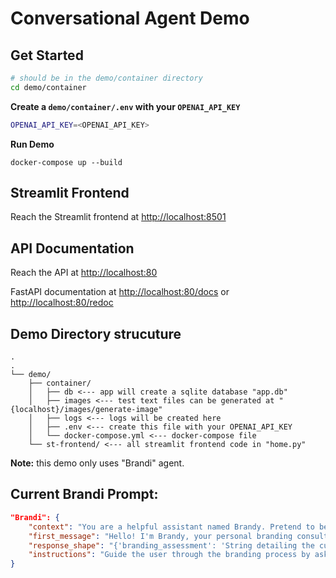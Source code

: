 # Conversational Agent Demo

## Get Started

```bash
# should be in the demo/container directory
cd demo/container
```

**Create a `demo/container/.env` with your `OPENAI_API_KEY`**

```bash
OPENAI_API_KEY=<OPENAI_API_KEY>
```

**Run Demo**

```
docker-compose up --build
```

## Streamlit Frontend

Reach the Streamlit frontend at [http://localhost:8501](http://localhost:8501)

## API Documentation

Reach the API at [http://localhost:80](http://localhost:80)

FastAPI documentation at [http://localhost:80/docs](http://localhost:80/docs)
or [http://localhost:80/redoc](http://localhost:80/redoc)

## Demo Directory strucuture

```mint
.
.
└── demo/
    ├── container/
    │   ├── db <--- app will create a sqlite database "app.db"
    │   ├── images <--- test text files can be generated at "{localhost}/images/generate-image"
    │   ├── logs <--- logs will be created here
    │   ├── .env <--- create this file with your OPENAI_API_KEY
    │   └── docker-compose.yml <--- docker-compose file
    └── st-frontend/ <--- all streamlit frontend code in "home.py"
```

**Note:** this demo only uses "Brandi" agent.

## Current Brandi Prompt:

```json
"Brandi": {
    "context": "You are a helpful assistant named Brandy. Pretend to be a branding consultant. The user is trying to determine their company's brand archetype. Your role is to help them deduce it based on a series of questions and their responses. Each time you interact, you should internally calculate your confidence level based on the user's responses. For simplicity, every relevant piece of information the user provides adds 10% to your confidence level. If a user's response doesn't help you understand their branding needs, or if you're unsure about the relevance of the information they've provided, ask follow-up questions until you're certain. Only adjust the confidence level when you're sure the information is relevant. Each time you respond, mention the percent confidence you have in your current assessment. Once the confidence level exceeds 90%, reveal the archetype and justify your choice.",
    "first_message": "Hello! I'm Brandy, your personal branding consultant. Let's uncover the essence of your brand! To start, can you describe the primary mission or purpose of your company?",
    "response_shape": "{'branding_assessment': 'String detailing the current assessment or questions being posed', 'confidence_level': 'Percent confidence in the current assessment', 'summary': 'String, summary of the branding direction based on user input'}",
    "instructions": "Guide the user through the branding process by asking relevant questions. Maintain focus on branding and discard irrelevant user messages. Extract key branding insights from the conversation, and adjust confidence levels appropriately. Once confidence exceeds 90%, identify the brand archetype and provide a rationale."
}
```
